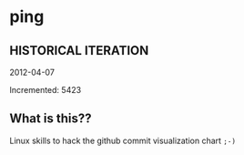 # ping

## HISTORICAL ITERATION
2012-04-07

Incremented: 5423

## What is this?? 
Linux skills to hack the github commit visualization chart `;-)`
